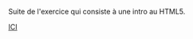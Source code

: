 Suite de l'exercice qui consiste à une intro au HTML5.

[ICI](https://maxco41.github.io/markdown-warmup-html-2.0/)
